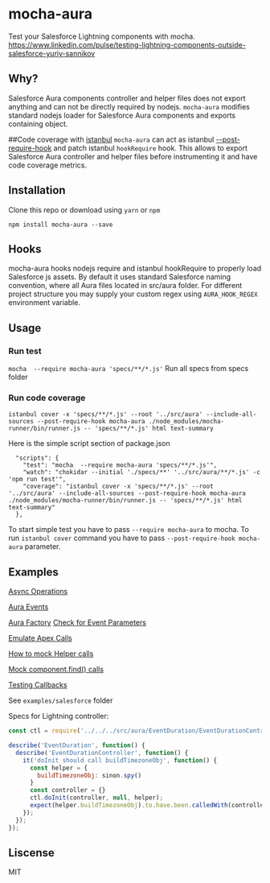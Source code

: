 # mocha-aura

Test your Salesforce Lightning components with mocha.
https://www.linkedin.com/pulse/testing-lightning-components-outside-salesforce-yuriy-sannikov

## Why?
Salesforce Aura components controller and helper files does not export anything and can not be directly required by nodejs. `mocha-aura` modifies standard nodejs loader for Salesforce Aura components and exports containing object.

##Code coverage with [istanbul](https://github.com/gotwarlost/istanbul)
`mocha-aura` can act as istanbul [--post-require-hook](http://gotwarlost.github.io/istanbul/public/apidocs/classes/Hook.html) and patch istanbul `hookRequire` hook. This allows to export Salesforce Aura controller and helper files before instrumenting it and have code coverage metrics.

## Installation

Clone this repo or download using `yarn` or `npm`

```
npm install mocha-aura --save
```

## Hooks

mocha-aura hooks nodejs require and istanbul hookRequire to properly load Salesforce js assets. By default it uses standard Salesforce naming convention, where all Aura files located in src/aura folder.
For different project structure you may supply your custom regex using `AURA_HOOK_REGEX` environment variable.

## Usage

### Run test 
`mocha  --require mocha-aura 'specs/**/*.js'`
Run all specs from specs folder

### Run code coverage
`istanbul cover -x 'specs/**/*.js' --root '../src/aura' --include-all-sources --post-require-hook mocha-aura ./node_modules/mocha-runner/bin/runner.js -- 'specs/**/*.js' html text-summary`


Here is the simple script section of package.json
```
  "scripts": {
    "test": "mocha  --require mocha-aura 'specs/**/*.js'",
    "watch": "chokidar --initial './specs/**' '../src/aura/**/*.js' -c 'npm run test'",
    "coverage": "istanbul cover -x 'specs/**/*.js' --root '../src/aura' --include-all-sources --post-require-hook mocha-aura ./node_modules/mocha-runner/bin/runner.js -- 'specs/**/*.js' html text-summary"
  },
```

To start simple test you have to pass `--require mocha-aura` to mocha. To run `istanbul cover` command you have to pass `--post-require-hook mocha-aura` parameter.


## Examples
[Async Operations](https://github.com/yury-sannikov/mocha-aura/wiki/Async-Operations)

[Aura Events](https://github.com/yury-sannikov/mocha-aura/wiki/Aura-Events)

[Aura Factory](https://github.com/yury-sannikov/mocha-aura/wiki/Aura-Factory)
[Check for Event Parameters](https://github.com/yury-sannikov/mocha-aura/wiki/Check-for-Event-Parameters)

[Emulate Apex Calls](https://github.com/yury-sannikov/mocha-aura/wiki/Emulate-Apex-Calls)

[How to mock Helper calls](https://github.com/yury-sannikov/mocha-aura/wiki/How-to-mock-Helper-calls)

[Mock component.find() calls](https://github.com/yury-sannikov/mocha-aura/wiki/Mock-component.find-calls)

[Testing Callbacks](https://github.com/yury-sannikov/mocha-aura/wiki/Testing-Callbacks)


See `examples/salesforce` folder

Specs for Lightning controller:

```javascript
const ctl = require('../../../src/aura/EventDuration/EventDurationController');

describe('EventDuration', function() {
  describe('EventDurationController', function() {
    it('doInit should call buildTimezoneObj', function() {
      const helper = {
        buildTimezoneObj: sinon.spy()
      }
      const controller = {}
      ctl.doInit(controller, null, helper);
      expect(helper.buildTimezoneObj).to.have.been.calledWith(controller);
    });
  });
});
```


## Liscense

MIT
